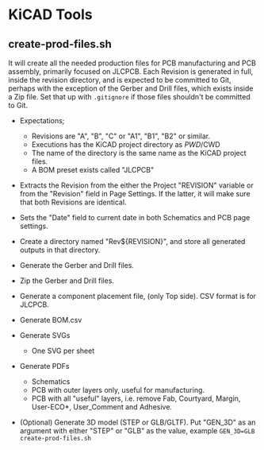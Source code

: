 # KiCAD Tools

## create-prod-files.sh
It will create all the needed production files for PCB manufacturing and PCB assembly, primarily focused on JLCPCB.
Each Revision is generated in full, inside the revision directory, and is expected to be committed to Git, perhaps
with the exception of the Gerber and Drill files, which exists inside a Zip file. Set that up with `.gitignore` if
those files shouldn't be committed to Git.

* Expectations;
  * Revisions are "A", "B", "C" or "A1", "B1", "B2" or similar.
  * Executions has the KiCAD project directory as $PWD/$CWD
  * The name of the directory is the same name as the KiCAD project files.
  * A BOM preset exists called "JLCPCB"
  
* Extracts the Revision from the either the Project "REVISION" variable or from the "Revision" field in Page Settings.
  If the latter, it will make sure that both Revisions are identical. 
    
* Sets the "Date" field to current date in both Schematics and PCB page settings.

* Create a directory named "Rev${REVISION}", and store all generated outputs in that directory.

* Generate the Gerber and Drill files.

* Zip the Gerber and Drill files.

* Generate a component placement file, (only Top side). CSV format is for JLCPCB.

* Generate BOM.csv

* Generate SVGs
  * One SVG per sheet

* Generate PDFs
  * Schematics
  * PCB with outer layers only, useful for manufacturing.
  * PCB with all "useful" layers, i.e. remove Fab, Courtyard, Margin, User-ECO*, User_Comment and Adhesive.
  
* (Optional) Generate 3D model (STEP or GLB/GLTF). 
  Put "GEN_3D" as an argument with either "STEP" or "GLB" as the value, example `GEN_3D=GLB create-prod-files.sh`



  

